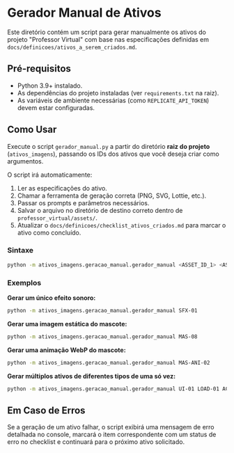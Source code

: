 
# Gerador Manual de Ativos

Este diretório contém um script para gerar manualmente os ativos do projeto "Professor Virtual" com base nas especificações definidas em `docs/definicoes/ativos_a_serem_criados.md`.

## Pré-requisitos

- Python 3.9+ instalado.
- As dependências do projeto instaladas (ver `requirements.txt` na raiz).
- As variáveis de ambiente necessárias (como `REPLICATE_API_TOKEN`) devem estar configuradas.

## Como Usar

Execute o script `gerador_manual.py` a partir do diretório **raiz do projeto** (`ativos_imagens`), passando os IDs dos ativos que você deseja criar como argumentos.

O script irá automaticamente:
1. Ler as especificações do ativo.
2. Chamar a ferramenta de geração correta (PNG, SVG, Lottie, etc.).
3. Passar os prompts e parâmetros necessários.
4. Salvar o arquivo no diretório de destino correto dentro de `professor_virtual/assets/`.
5. Atualizar o `docs/definicoes/checklist_ativos_criados.md` para marcar o ativo como concluído.

### Sintaxe

```bash
python -m ativos_imagens.geracao_manual.gerador_manual <ASSET_ID_1> <ASSET_ID_2> ...
```

### Exemplos

**Gerar um único efeito sonoro:**
```bash
python -m ativos_imagens.geracao_manual.gerador_manual SFX-01
```

**Gerar uma imagem estática do mascote:**
```bash
python -m ativos_imagens.geracao_manual.gerador_manual MAS-08
```

**Gerar uma animação WebP do mascote:**
```bash
python -m ativos_imagens.geracao_manual.gerador_manual MAS-ANI-02
```

**Gerar múltiplos ativos de diferentes tipos de uma só vez:**
```bash
python -m ativos_imagens.geracao_manual.gerador_manual UI-01 LOAD-01 ACH-04 FBK-02
```

## Em Caso de Erros

Se a geração de um ativo falhar, o script exibirá uma mensagem de erro detalhada no console, marcará o item correspondente com um status de erro no checklist e continuará para o próximo ativo solicitado.
